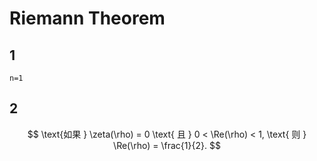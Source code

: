 # Riemann Theorem

## 1

    n=1

## 2

$$
\text{如果 } \zeta(\rho) = 0 \text{ 且 } 0 < \Re(\rho) < 1, \text{ 则 } \Re(\rho) = \frac{1}{2}.
$$